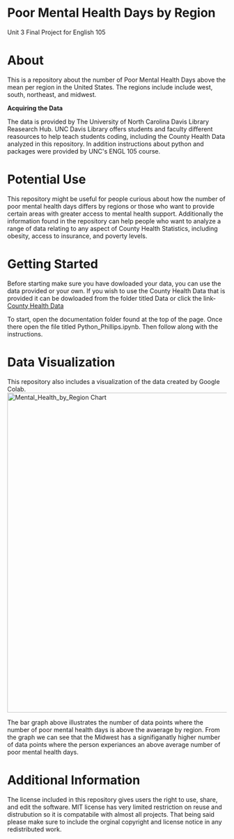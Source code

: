 # Poor Mental Health Days by Region
Unit 3 Final Project for English 105
# About
This is a repository about the number of Poor Mental Health Days above the mean per region in the United States. The regions include include west, south, northeast, and midwest. 

**Acquiring the Data** 

The data is provided by The University of North Carolina Davis Library Reasearch Hub. UNC Davis Library offers students and faculty different reasources to help teach students coding, including the County Health Data analyzed in this repository. In addition instructions about python and packages were provided by UNC's ENGL 105 course.
# Potential Use 
This repository might be useful for people curious about how the number of poor mental health days differs by regions or those who want to provide certain areas with greater access to mental health support. Additionally the information found in the repository can help people who want to analyze a range of data relating to any aspect of County Health Statistics, including obesity, access to insurance, and poverty levels. 
# Getting Started
Before starting make sure you have dowloaded your data, you can use the data provided or your own. If you wish to use the County Health Data that is provided it can be dowloaded from the folder titled Data or click the link-
[County Health Data](https://github.com/bay-phillips/Unit3.FinalProject.PoorMentalHealthDays/blob/5088f9f6aee277764868135cc844c0e9a6608783/data/CountyHealthData_2014-2015%20(2).csv)

To start, open the documentation folder found at the top of the page. Once there open the file titled Python_Phillips.ipynb. Then follow along with the instructions.
# Data Visualization 
This repository also includes a visualization of the data created by Google Colab. 
<img width="733" alt="Mental_Health_by_Region Chart" src="https://github.com/bay-phillips/Unit3.FinalProject.PoorMentalHealthDays/assets/152188751/7a9e96d8-1b69-4f61-9c96-3e05149775d5">

The bar graph above illustrates the number of data points where the number of poor mental health days is above the avaerage by region. From the graph we can see that the Midwest has a signifiganatly higher number of data points where the person experiances an above average number of poor mental health days. 
# Additional Information
The license included in this repository gives users the right to use, share, and edit the software. MIT license has very limited restriction on reuse and distrubution so it is compatabile with almost all projects. That being said please make sure to include the orginal copyright and license notice in any redistributed work. 
